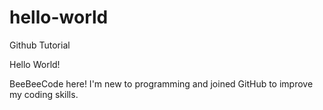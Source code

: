 # hello-world
Github Tutorial

Hello World! 

BeeBeeCode here! I'm new to programming and joined GitHub 
to improve my coding skills. 
